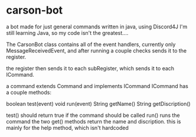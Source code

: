 # carson-bot
a bot made for just general commands
written in java, using Discord4J
I'm still learning Java, so my code isn't the greatest.... 


The CarsonBot class contains all of the event handlers, currently only 
MessageReceivedEvent, and after running a couple checks sends it to the 
register.

the register then sends it to each subRegister, which sends it to each 
ICommand.

a command extends Command and implements ICommand
ICommand has a couple methods:

boolean test(event)
void run(event)
String getName()
String getDiscription()


test() should return true if the command should be called
run() runs the command
the two get() methods return the name and discription. this is mainly 
for the help method, which isn't hardcoded



